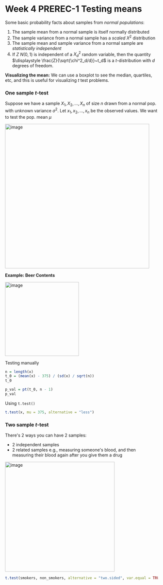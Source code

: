 # Week 4 PREREC-1 Testing means

Some basic probability facts about samples from _normal populations_:

1. The sample mean from a normal sample is itself normally distributed
2. The sample variance from a normal sample has a _scaled_ $X^2$ distribution
3. The sample mean and sample variance from a normal sample are _statistically independent_
4. If $Z~N(0,1)$ is independent of a $X_d^2$ random variable, then the quantity $\displaystyle \frac{Z}{\sqrt{\chi^2_d/d}}~t_d$ is a $t$-distribution with $d$ degrees of freedom.

**Visualizing the mean:** We can use a boxplot to see the median, quartiles, etc, and this is useful for visualizing $t$ test problems.

### One sample $t$-test

Suppose we have a sample $X_1, X_2, ..., X_n$ of size $n$ drawn from a normal pop. with unknown variance $\sigma^2$. Let $x_1, x_2, ..., x_n$ be the observed values. We want to test the pop. mean $\mu$

<img width="475" alt="image" src="https://github.com/user-attachments/assets/13c5da4d-2834-4f2a-ab1c-8a0d9707e5bc">

**Example: Beer Contents**

<img width="243" alt="image" src="https://github.com/user-attachments/assets/1f693fe1-8690-4b17-9248-910335cbcba5">

Testing manually

```r
n = length(x)
t_0 = (mean(x) - 375) / (sd(x) / sqrt(n))
t_0

p_val = pt(t_0, n - 1)
p_val
```

Using `t.test()`

```r
t.test(x, mu = 375, alternative = "less")
```

### Two sample $t$-test

There's 2 ways you can have 2 samples:

- 2 independent samples
- 2 related samples e.g., measuring someone's blood, and then measuring their blood again after you give them a drug

<img width="361" alt="image" src="https://github.com/user-attachments/assets/09b5afd9-996d-4f96-af4f-3e4ba5496885">

```r
t.test(smokers, non_smokers, alternative = "two.sided", var.equal = TRUE)
```
